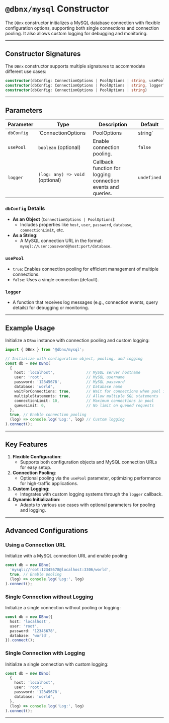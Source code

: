 
# `@dbnx/mysql` Constructor

The `DBnx` constructor initializes a MySQL database connection with flexible configuration options, supporting both single connections and connection pooling. It also allows custom logging for debugging and monitoring.

---

## Constructor Signatures

The `DBnx` constructor supports multiple signatures to accommodate different use cases:

```typescript
constructor(dbConfig: ConnectionOptions | PoolOptions | string, usePool?: boolean, logger?: (log: any) => void)
constructor(dbConfig: ConnectionOptions | PoolOptions | string, logger?: (log: any) => void)
constructor(dbConfig: ConnectionOptions | PoolOptions | string)
```

---

## Parameters

| Parameter    | Type                                      | Description                                                                 | Default        |
|--------------|-------------------------------------------|-----------------------------------------------------------------------------|----------------|
| `dbConfig`   | `ConnectionOptions | PoolOptions | string` | Database configuration. Can be a configuration object or a MySQL connection URL. | -              |
| `usePool`    | `boolean` (optional)                      | Enable connection pooling.                                                  | `false`        |
| `logger`     | `(log: any) => void` (optional)           | Callback function for logging connection events and queries.                | `undefined`    |

### `dbConfig` Details

- **As an Object** (`ConnectionOptions | PoolOptions`):
  - Includes properties like `host`, `user`, `password`, `database`, `connectionLimit`, etc.
- **As a String**:
  - A MySQL connection URL in the format: `mysql://user:password@host:port/database`.

### `usePool`

- `true`: Enables connection pooling for efficient management of multiple connections.
- `false`: Uses a single connection (default).

### `logger`

- A function that receives log messages (e.g., connection events, query details) for debugging or monitoring.

---

## Example Usage

Initialize a `DBnx` instance with connection pooling and custom logging:

```typescript
import { DBnx } from '@dbnx/mysql';

// Initialize with configuration object, pooling, and logging
const db = new DBnx(
  {
    host: 'localhost',              // MySQL server hostname
    user: 'root',                   // MySQL username
    password: '12345678',           // MySQL password
    database: 'world',              // Database name
    waitForConnections: true,       // Wait for connections when pool is full
    multipleStatements: true,       // Allow multiple SQL statements
    connectionLimit: 10,            // Maximum connections in pool
    queueLimit: 0,                  // No limit on queued requests
  },
  true, // Enable connection pooling
  (log) => console.log('Log:', log) // Custom logging
).connect();
```

---

## Key Features

1. **Flexible Configuration**:
   - Supports both configuration objects and MySQL connection URLs for easy setup.
2. **Connection Pooling**:
   - Optional pooling via the `usePool` parameter, optimizing performance for high-traffic applications.
3. **Custom Logging**:
   - Integrates with custom logging systems through the `logger` callback.
4. **Dynamic Initialization**:
   - Adapts to various use cases with optional parameters for pooling and logging.

---

## Advanced Configurations

### Using a Connection URL

Initialize with a MySQL connection URL and enable pooling:

```typescript
const db = new DBnx(
  'mysql://root:12345678@localhost:3306/world',
  true, // Enable pooling
  (log) => console.log('Log:', log)
).connect();
```

### Single Connection without Logging

Initialize a single connection without pooling or logging:

```typescript
const db = new DBnx({
  host: 'localhost',
  user: 'root',
  password: '12345678',
  database: 'world',
}).connect();
```

### Single Connection with Logging

Initialize a single connection with custom logging:

```typescript
const db = new DBnx(
  {
    host: 'localhost',
    user: 'root',
    password: '12345678',
    database: 'world',
  },
  (log) => console.log('Log:', log)
).connect();
```

---
